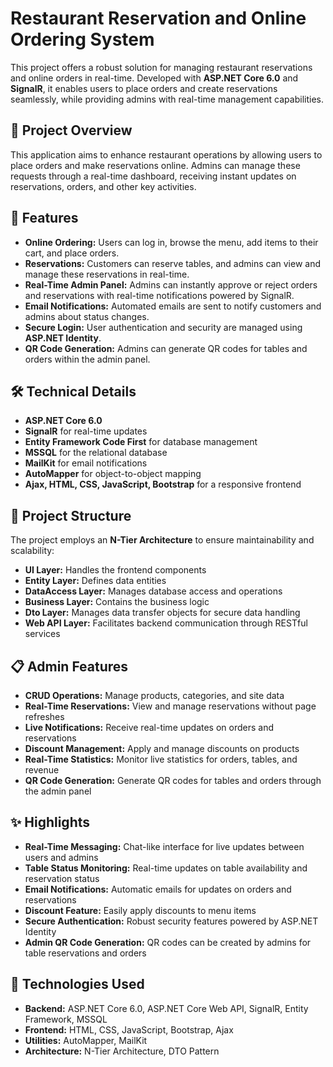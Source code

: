 # Restaurant Reservation and Online Ordering System

This project offers a robust solution for managing restaurant reservations and online orders in real-time. Developed with **ASP.NET Core 6.0** and **SignalR**, it enables users to place orders and create reservations seamlessly, while providing admins with real-time management capabilities.

## 🚀 Project Overview

This application aims to enhance restaurant operations by allowing users to place orders and make reservations online. Admins can manage these requests through a real-time dashboard, receiving instant updates on reservations, orders, and other key activities.

## 🔑 Features

- **Online Ordering:** Users can log in, browse the menu, add items to their cart, and place orders.
- **Reservations:** Customers can reserve tables, and admins can view and manage these reservations in real-time.
- **Real-Time Admin Panel:** Admins can instantly approve or reject orders and reservations with real-time notifications powered by SignalR.
- **Email Notifications:** Automated emails are sent to notify customers and admins about status changes.
- **Secure Login:** User authentication and security are managed using **ASP.NET Identity**.
- **QR Code Generation:** Admins can generate QR codes for tables and orders within the admin panel.

## 🛠️ Technical Details

- **ASP.NET Core 6.0**
- **SignalR** for real-time updates
- **Entity Framework Code First** for database management
- **MSSQL** for the relational database
- **MailKit** for email notifications
- **AutoMapper** for object-to-object mapping
- **Ajax, HTML, CSS, JavaScript, Bootstrap** for a responsive frontend

## 📁 Project Structure

The project employs an **N-Tier Architecture** to ensure maintainability and scalability:

- **UI Layer:** Handles the frontend components
- **Entity Layer:** Defines data entities
- **DataAccess Layer:** Manages database access and operations
- **Business Layer:** Contains the business logic
- **Dto Layer:** Manages data transfer objects for secure data handling
- **Web API Layer:** Facilitates backend communication through RESTful services

## 📋 Admin Features

- **CRUD Operations:** Manage products, categories, and site data
- **Real-Time Reservations:** View and manage reservations without page refreshes
- **Live Notifications:** Receive real-time updates on orders and reservations
- **Discount Management:** Apply and manage discounts on products
- **Real-Time Statistics:** Monitor live statistics for orders, tables, and revenue
- **QR Code Generation:** Generate QR codes for tables and orders through the admin panel

## ✨ Highlights

- **Real-Time Messaging:** Chat-like interface for live updates between users and admins
- **Table Status Monitoring:** Real-time updates on table availability and reservation status
- **Email Notifications:** Automatic emails for updates on orders and reservations
- **Discount Feature:** Easily apply discounts to menu items
- **Secure Authentication:** Robust security features powered by ASP.NET Identity
- **Admin QR Code Generation:** QR codes can be created by admins for table reservations and orders

## 🧩 Technologies Used

- **Backend:** ASP.NET Core 6.0, ASP.NET Core Web API, SignalR, Entity Framework, MSSQL
- **Frontend:** HTML, CSS, JavaScript, Bootstrap, Ajax
- **Utilities:** AutoMapper, MailKit
- **Architecture:** N-Tier Architecture, DTO Pattern

